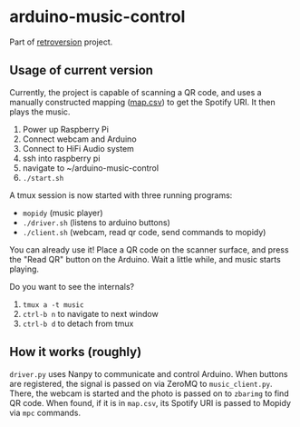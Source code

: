 # arduino-music-control

Part of [retroversion](https://github.com/tssmits/retroversion) project.

## Usage of current version

Currently, the project is capable of scanning a QR code, and uses a manually constructed mapping ([map.csv](https://github.com/tssmits/arduino-music-control/map.csv)) to get the Spotify URI. It then plays the music.

1. Power up Raspberry Pi
2. Connect webcam and Arduino
3. Connect to HiFi Audio system
3. ssh into raspberry pi
4. navigate to ~/arduino-music-control
5. `./start.sh`

A tmux session is now started with three running programs:
* `mopidy` (music player)
* `./driver.sh` (listens to arduino buttons)
* `./client.sh` (webcam, read qr code, send commands to mopidy)

You can already use it! Place a QR code on the scanner surface, and press the "Read QR" button on the Arduino. Wait a little while, and music starts playing.

Do you want to see the internals?
1. `tmux a -t music`
2. `ctrl-b n` to navigate to next window
3. `ctrl-b d` to detach from tmux

## How it works (roughly)

`driver.py` uses Nanpy to communicate and control Arduino. When buttons are registered, the signal is passed on via ZeroMQ to `music_client.py`. There, the webcam is started and the photo is passed on to `zbarimg` to find QR code. When found, if it is in `map.csv`, its Spotify URI is passed to Mopidy via `mpc` commands.
